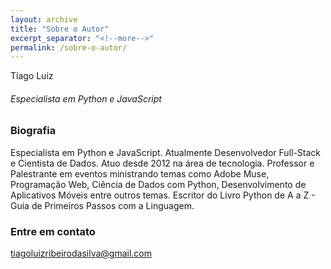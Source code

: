 ```yaml
---
layout: archive
title: "Sobre o Autor"
excerpt_separator: "<!--more-->"
permalink: /sobre-o-autor/
---
```


Tiago Luiz
###### Especialista em Python e JavaScript

### Biografia

Especialista em Python e JavaScript. Atualmente Desenvolvedor Full-Stack e Cientista de Dados. Atuo desde 2012 na área de tecnologia. Professor e Palestrante em eventos ministrando temas como Adobe Muse, Programação Web, Ciência de Dados com Python, Desenvolvimento de Aplicativos Móveis entre outros temas. Escritor do Livro Python de A a Z - Guia de Primeiros Passos com a Linguagem.

### Entre em contato

[tiagoluizribeirodasilva@gmail.com](mailto:tiagoluizribeirodasilva@gmail.com)